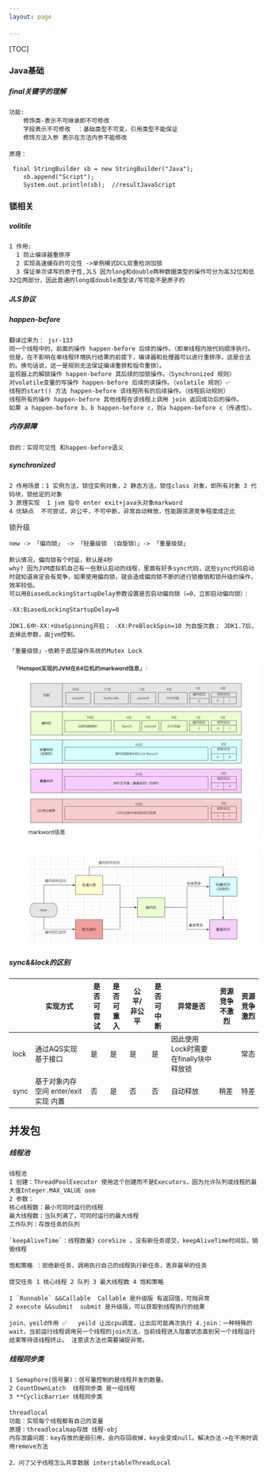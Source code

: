 ```yaml
---
layout: page

---
```


[TOC]

### Java基础

##### final关键字的理解

```
功能:
    修饰类-表示不可继承即不可修改  
    字段表示不可修改  ：基础类型不可变，引用类型不能保证
    修饰方法入参 表示在方法内参不能修改
    
原理：
```

```
 final StringBuilder sb = new StringBuilder("Java");
    sb.append("Script");
    System.out.println(sb);  //resultJavaScript
```

### 锁相关

##### volitile

```
1 作用: 
  1 防止编译器重排序  
  2 实现高速缓存的可见性 ->单例模式DCL双重检测加锁
  3 保证单次读写的原子性,JLS 因为long和double两种数据类型的操作可分为高32位和低32位两部分，因此普通的long或double类型读/写可能不是原子的
```

##### JLS协议

##### happen-before

```
翻译过来为： jsr-133
同一个线程中的，前面的操作 happen-before 后续的操作。（即单线程内按代码顺序执行。但是，在不影响在单线程环境执行结果的前提下，编译器和处理器可以进行重排序，这是合法的。换句话说，这一是规则无法保证编译重排和指令重排）。
监视器上的解锁操作 happen-before 其后续的加锁操作。（Synchronized 规则）
对volatile变量的写操作 happen-before 后续的读操作。（volatile 规则）✅
线程的start() 方法 happen-before 该线程所有的后续操作。（线程启动规则）
线程所有的操作 happen-before 其他线程在该线程上调用 join 返回成功后的操作。
如果 a happen-before b，b happen-before c，则a happen-before c（传递性）。
```

##### 内存屏障

```
目的：实现可见性 和happen-before语义
```



##### synchronized

```
2 作用场景：1 实例方法，锁住实例对象，2 静态方法，锁住class 对象，即所有对象 3 代码块，锁给定的对象
3 原理实现  1 jvm 指令 enter exit+java头对象markword 
4 优缺点  不可尝试，非公平，不可中断，异常自动释放，性能跟资源竞争程度成正比
```

锁升级

```
new -> 「偏向锁」 -> 「轻量级锁 （自旋锁）」-> 「重量级锁」

默认情况，偏向锁有个时延，默认是4秒
why? 因为JVM虚拟机自己有一些默认启动的线程，里面有好多sync代码，这些sync代码启动时就知道肯定会有竞争，如果使用偏向锁，就会造成偏向锁不断的进行锁撤销和锁升级的操作，效率较低。
可以用BiasedLockingStartupDelay参数设置是否启动偏向锁（=0，立即启动偏向锁）：

-XX:BiasedLockingStartupDelay=0

JDK1.6中-XX:+UseSpinning开启； -XX:PreBlockSpin=10 为自旋次数； JDK1.7后，去掉此参数，由jvm控制。

「重量级锁」-依赖于底层操作系统的Mutex Lock
```

![image-20210512184506524](../images/image-20210512184506524.png)

![image-20210512184448099](../images/image-20210512184448099.png)



##### sync&&lock的区别

|      | 实现方式                              | 是否可尝试 | 是否可重入 | 公平/非公平 | 是否可中断 | 异常是否                              | 资源竞争不激烈 | 资源竞争激烈 |
| ---- | ------------------------------------- | ---------- | ---------- | ----------- | ---------- | ------------------------------------- | -------------- | ------------ |
| lock | 通过AQS实现 基于接口                  | 是         | 是         | 是          | 是         | 因此使用Lock时需要在finally块中释放锁 |                | 常态         |
| sync | 基于对象内存空间  enter/exit实现 内置 | 否         | 是         | 否          | 否         | 自动释放                              | 稍差           | 特差         |



## 并发包

##### 线程池

```
线程池
1 创建：ThreadPoolExecutor 使用这个创建而不是Executors，因为允许队列或线程的最大值Integer.MAX_VALUE oom
2 参数：
核心线程数：最小可同时运行的线程
最大线程数：当队列满了，可同时运行的最大线程
工作队列：存放任务的队列

`keepAliveTime`：线程数量》coreSize ，没有新任务提交，keepAliveTime时间后，销毁线程

饱和策略 ：拒绝新任务，调用执行自己的线程执行新任务，丢弃最早的任务

提交任务 1 核心线程 2 队列 3 最大线程数 4 饱和策略

1 `Runnable` &&Callable  Callable 是升级版 有返回值，可抛异常
2 execute &&submit  submit 是升级版，可以获取到线程执行的结果

join、yeild作用 ✅   yeild 让出cpu调度，让出后可能再次执行 4.join：一种特殊的wait，当前运行线程调用另一个线程的join方法，当前线程进入阻塞状态直到另一个线程运行结束等待该线程终止。 注意该方法也需要捕捉异常。
```

##### 线程同步类

```
1 Semaphore(信号量)：信号量控制的是线程并发的数量。
2 CountDownLatch  线程同步类 是一组线程
3 **CyclicBarrier 线程同步类

threadlocal
功能：实现每个线程都有自己的变量
原理：threadlocalmap存放 线程-obj
内存泄露问题：key存放的是弱引用，会内存回收掉，key会变成null。解决办法->在不用时调用remove方法

2、问了父子线程怎么共享数据 interitableThreadLocal
```

